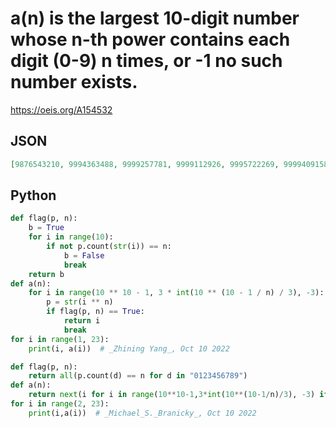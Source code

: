 # a\(n\) is the largest 10\-digit number whose n\-th power contains each digit \(0\-9\) n times, or \-1 no such number exists\.
https://oeis.org/A154532
## JSON
```JSON
[9876543210, 9994363488, 9999257781, 9999112926, 9995722269, 9999409158, 9998033316, 9993870774, 9986053188, 9964052493, 9975246786, 9966918135, 9938689137, 9998781633, 9813743148, 9970902252, 9740383767, 9829440591, 9873773268, 9985819785, 9766102146, 9863817738]
```
## Python
```Python
def flag(p, n):
    b = True
    for i in range(10):
        if not p.count(str(i)) == n:
            b = False
            break
    return b
def a(n):
    for i in range(10 ** 10 - 1, 3 * int(10 ** (10 - 1 / n) / 3), -3):
        p = str(i ** n)
        if flag(p, n) == True:
            return i
            break
for i in range(1, 23):
    print(i, a(i))  # _Zhining Yang_, Oct 10 2022
```
```Python
def flag(p, n):
    return all(p.count(d) == n for d in "0123456789")
def a(n):
    return next(i for i in range(10**10-1,3*int(10**(10-1/n)/3), -3) if flag(str(i**n), n))
for i in range(2, 23):
    print(i,a(i))  # _Michael_S._Branicky_, Oct 10 2022
```
